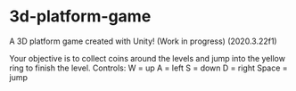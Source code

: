 # 3d-platform-game
A 3D platform game created with Unity! (Work in progress) (2020.3.22f1)

Your objective is to collect coins around the levels and jump into the yellow ring to finish the level.
Controls:
W = up
A = left
S = down
D = right
Space = jump
